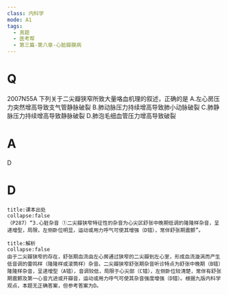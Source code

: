 ```yaml
---
class: 内科学
mode: A1
tags:
  - 真题
  - 医考帮
  - 第三篇-第八章-心脏瓣膜病
---
```


# Q
2007N55A 下列关于二尖瓣狭窄所致大量咯血机理的叙述，正确的是
A.左心房压力突然增高导致支气管静脉破裂
B.肺动脉压力持续增高导致肺小动脉破裂
C.肺静脉压力持续增高导致静脉破裂
D.肺泡毛细血管压力增高导致破裂

# A
D
# D
```ad-note
title:课本出处
collapse:false
（P287）“3.心脏杂音 ①二尖瓣狭窄特征性的杂音为心尖区舒张中晚期低调的隆隆样杂音，呈递增型，局限，左侧卧位明显，运动或用力呼气可使其增强（D错），常伴舒张期震颤”。
```

```ad-summary
title:解析
collapse:false
由于二尖瓣狭窄的存在，舒张期血流由左心房通过狭窄的二尖瓣到左心室，形成血流漩涡而产生低音调的雷鸣样（隆隆样或滚筒样）杂音。二尖瓣狭窄舒张期杂音听诊特点为舒张中晚期（B错）隆隆样杂音，呈递增型（A错），音调较低，局限于心尖部（C错），左侧卧位较清楚，常伴有舒张期震颤及第一心音亢进或开瓣音，运动或用力呼气可使其杂音强度增强（D错）。根据九版内科学观点，本题无正确答案，但参考答案为D。
```

